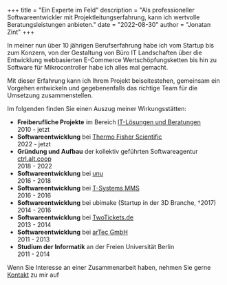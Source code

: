+++
title = "Ein Experte im Feld"
description = "Als professioneller Softwareentwickler mit Projektleitungserfahrung, kann ich wertvolle Beratungsleistungen anbieten."
date = "2022-08-30"
author = "Jonatan Zint"
+++

In meiner nun über 10 jährigen Berufserfahrung habe ich vom Startup bis zum Konzern, von der Gestaltung von Büro IT Landschaften 
über die Entwicklung webbasierten E-Commerce Wertschöpfungsketten bis hin zu Software für Mikrocontroller habe ich alles mal gemacht.

Mit dieser Erfahrung kann ich Ihrem Projekt beiseitestehen, gemeinsam ein Vorgehen entwickeln und gegebenenfalls das richtige Team für die Umsetzung
zusammenstellen.

Im folgenden finden Sie einen Auszug meiner Wirkungsstätten:

* **Freiberufliche Projekte** im Bereich [IT-Lösungen und Beratungen](/services)  
  2010 - jetzt
* **Softwareentwicklung** bei [Thermo Fisher Scientific](https://www.thermofisher.com/de/de/home.html)  
  2022 - jetzt
* **Gründung und Aufbau** der kollektiv geführten Softwareagentur [ctrl.alt.coop](https://ctrl.alt.coop)  
  2018 - 2022
* **Softwareentwicklung** bei [unu](https://unumotors.com/)  
  2016 - 2018 
* **Softwareentwicklung** bei [T-Systems MMS](https://www.t-systems-mms.com/)  
  2016 - 2016 
* **Softwareentwicklung** bei ubimake (Startup in der 3D Branche, †2017)  
  2014 - 2016
* **Softwareentwicklung** bei [TwoTickets.de](https://www.twotickets.de/)  
  2013 - 2014
* **Softwareentwicklung** bei [arTec GmbH](https://artec-berlin.de/)  
  2011 - 2013
* **Studium der Informatik** an der Freien Universität Berlin  
  2011 - 2014

Wenn Sie Interesse an einer Zusammenarbeit haben, nehmen Sie gerne [Kontakt](/contact) zu mir auf